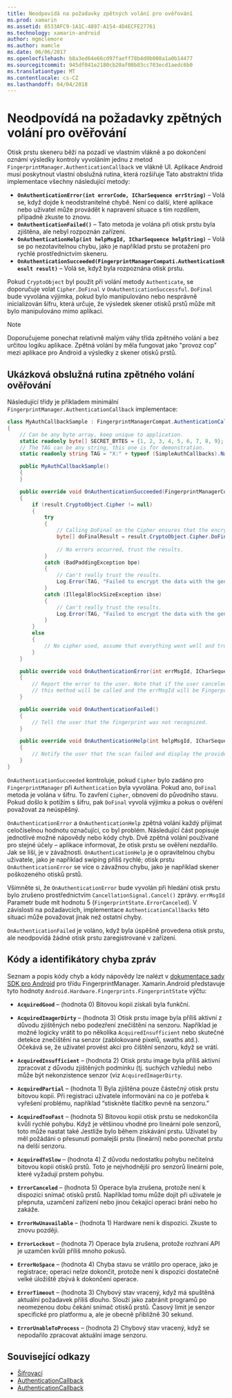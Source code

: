 ```yaml
---
title: Neodpovídá na požadavky zpětných volání pro ověřování
ms.prod: xamarin
ms.assetid: 6533AFC9-1A1C-4897-A154-4D4ECFE27761
ms.technology: xamarin-android
author: mgmclemore
ms.author: mamcle
ms.date: 06/06/2017
ms.openlocfilehash: b8a3ed64e66cd97faeff78b4d0b008a1a0b14477
ms.sourcegitcommit: 945df041e2180cb20af08b83cc703ecd1aedc6b0
ms.translationtype: MT
ms.contentlocale: cs-CZ
ms.lasthandoff: 04/04/2018
---
```

# <a name="responding-to-authentication-callbacks"></a>Neodpovídá na požadavky zpětných volání pro ověřování

Otisk prstu skeneru běží na pozadí ve vlastním vlákně a po dokončení oznámí výsledky kontroly vyvoláním jednu z metod `FingerprintManager.AuthenticationCallback` ve vlákně UI. Aplikace Android musí poskytnout vlastní obslužná rutina, která rozšiřuje Tato abstraktní třída implementace všechny následující metody:

* **`OnAuthenticationError(int errorCode, ICharSequence errString)`** &ndash; Volá se, když dojde k neodstranitelné chybě. Není co další, které aplikace nebo uživatel může provádět k napravení situace s tím rozdílem, případně zkuste to znovu.
* **`OnAuthenticationFailed()`** &ndash; Tato metoda je volána při otisk prstu byla zjištěna, ale nebyl rozpoznán zařízení.
* **`OnAuthenticationHelp(int helpMsgId, ICharSequence helpString)`** &ndash; Volá se po nezotavitelnou chybu, jako je například prstu se protažení pro rychlé prostřednictvím skeneru.
* **`OnAuthenticationSucceeded(FingerprintManagerCompati.AuthenticationResult result)`** &ndash; Volá se, když byla rozpoznána otisk prstu.

Pokud `CryptoObject` byl použit při volání metody `Authenticate`, se doporučuje volat `Cipher.DoFinal` v `OnAuthenticationSuccessful`.
`DoFinal` bude vyvolána výjimka, pokud bylo manipulováno nebo nesprávně inicializován šifru, která určuje, že výsledek skener otisků prstů může mít bylo manipulováno mimo aplikaci.


> [!NOTE]
> Doporučujeme ponechat relativně malým váhy třída zpětného volání a bez určitou logiku aplikace. Zpětná volání by měla fungovat jako "provoz cop" mezi aplikace pro Android a výsledky z skener otisků prstů.

## <a name="a-sample-authentication-callback-handler"></a>Ukázková obslužná rutina zpětného volání ověřování

Následující třídy je příkladem minimální `FingerprintManager.AuthenticationCallback` implementace: 

```csharp
class MyAuthCallbackSample : FingerprintManagerCompat.AuthenticationCallback
{
    // Can be any byte array, keep unique to application.
    static readonly byte[] SECRET_BYTES = {1, 2, 3, 4, 5, 6, 7, 8, 9};
    // The TAG can be any string, this one is for demonstration.
    static readonly string TAG = "X:" + typeof (SimpleAuthCallbacks).Name;

    public MyAuthCallbackSample()
    {
    }

    public override void OnAuthenticationSucceeded(FingerprintManagerCompat.AuthenticationResult result)
    {
        if (result.CryptoObject.Cipher != null) 
        {
            try
            {
                // Calling DoFinal on the Cipher ensures that the encryption worked.
                byte[] doFinalResult = result.CryptoObject.Cipher.DoFinal(SECRET_BYTES);
    
                // No errors occurred, trust the results.              
            }
            catch (BadPaddingException bpe)
            {
                // Can't really trust the results.
                Log.Error(TAG, "Failed to encrypt the data with the generated key." + bpe);
            }
            catch (IllegalBlockSizeException ibse)
            {
                // Can't really trust the results.
                Log.Error(TAG, "Failed to encrypt the data with the generated key." + ibse);
            }
        }
        else
        {
            // No cipher used, assume that everything went well and trust the results.
        }
    }

    public override void OnAuthenticationError(int errMsgId, ICharSequence errString)
    {
        // Report the error to the user. Note that if the user canceled the scan,
        // this method will be called and the errMsgId will be FingerprintState.ErrorCanceled.
    }

    public override void OnAuthenticationFailed()
    {
        // Tell the user that the fingerprint was not recognized.
    }

    public override void OnAuthenticationHelp(int helpMsgId, ICharSequence helpString)
    {
        // Notify the user that the scan failed and display the provided hint.
    }
}
```

`OnAuthenticationSucceeded` kontroluje, pokud `Cipher` bylo zadáno pro `FingerprintManager` při `Authentication` byla vyvolána. Pokud ano, `DoFinal` metoda je volána v šifru. To zavření `Cipher`, obnovení do původního stavu. Pokud došlo k potížím s šifru, pak `DoFinal` vyvolá výjimku a pokus o ověření považovat za neúspěšný.

`OnAuthenticationError` a `OnAuthenticationHelp` zpětná volání každý přijímat celočíselnou hodnotu označující, co byl problém. Následující část popisuje jednotlivé možné nápovědy nebo kódy chyb. Dvě zpětná volání používané pro stejné účely &ndash; aplikace informovat, že otisk prstu se ověření nezdařilo. Jak se liší, je v závažnosti. `OnAuthenticationHelp` je o opravitelnou chybu uživatele, jako je například swiping příliš rychlé; otisk prstu `OnAuthenticationError` se více o závažnou chybu, jako je například skener poškozeného otisků prstů.

Všimněte si, že `OnAuthenticationError` bude vyvolán při hledání otisk prstu bylo zrušeno prostřednictvím `CancellationSignal.Cancel()` zprávy. `errMsgId` Parametr bude mít hodnotu 5 (`FingerprintState.ErrorCanceled`). V závislosti na požadavcích, implementace `AuthenticationCallbacks` této situaci může považovat jinak než ostatní chyby. 

`OnAuthenticationFailed` je voláno, když byla úspěšně provedena otisk prstu, ale neodpovídá žádné otisk prstu zaregistrované v zařízení. 

## <a name="help-codes-and-error-message-ids"></a>Kódy a identifikátory chyba zpráv 

Seznam a popis kódy chyb a kódy nápovědy lze nalézt v [dokumentace sady SDK pro Android](http://developer.android.com/reference/android/hardware/fingerprint/FingerprintManager.html#FINGERPRINT_ACQUIRED_GOOD) pro třídu FingerprintManager. Xamarin.Android představuje tyto hodnoty `Android.Hardware.Fingerprints.FingerprintState` výčtu:


-   **`AcquiredGood`** &ndash; (hodnota 0) Bitovou kopii získali byla funkční.


-   **`AcquiredImagerDirty`** &ndash; (hodnota 3) Otisk prstu image byla příliš aktivní z důvodu zjištěných nebo podezření znečištění na senzoru. Například je možné logicky vrátit to po několika `AcquiredInsufficient` nebo skutečné detekce znečištění na senzor (zablokované pixelů, swaths atd.). Očekává se, že uživatel provést akci pro čištění senzoru, když se vrátí.


-   **`AcquiredInsufficient`** &ndash; (hodnota 2) Otisk prstu image byla příliš aktivní zpracovat z důvodu zjištěných podmínku (tj. suchých vzhledu) nebo může být nekonzistence senzor (viz `AcquiredImagerDirty`.



-   **`AcquiredPartial`** &ndash; (hodnota 1) Byla zjištěna pouze částečný otisk prstu bitovou kopii. Při registraci uživatele informováni na co je potřeba k vyřešení problému, například &ldquo;stiskněte tlačítko pevně na senzoru.&rdquo;



-   **`AcquiredTooFast`** &ndash; (hodnota 5) Bitovou kopii otisk prstu se nedokončila kvůli rychlé pohybu. Když je většinou vhodné pro lineární pole senzorů, toto může nastat také Jestliže bylo během získávání prstu. Uživatel by měl požádáni o přesunutí pomalejší prstu (lineární) nebo ponechat prstu na delší senzoru.




-   **`AcquiredToSlow`** &ndash; (hodnota 4) Z důvodu nedostatku pohybu nečitelná bitovou kopii otisků prstů. Toto je nejvhodnější pro senzorů lineární pole, které vyžadují prstem pohybu.



-   **`ErrorCanceled`** &ndash; (hodnota 5) Operace byla zrušena, protože není k dispozici snímač otisků prstů. Například tomu může dojít při uživatele je přepnuta, uzamčení zařízení nebo jinou čekající operaci brání nebo ho zakáže.



-   **`ErrorHwUnavailable`** &ndash; (hodnota 1) Hardware není k dispozici. Zkuste to znovu později.




-   **`ErrorLockout`** &ndash; (hodnota 7) Operace byla zrušena, protože rozhraní API je uzamčen kvůli příliš mnoho pokusů.




-   **`ErrorNoSpace`** &ndash; (hodnota 4) Chyba stavu se vrátilo pro operace, jako je registrace; operaci nelze dokončit, protože není k dispozici dostatečně velké úložiště zbývá k dokončení operace.



-   **`ErrorTimeout`** &ndash; (hodnota 3) Chybový stav vracený, když má spuštěná aktuální požadavek příliš dlouho. Slouží jako zabránit programů po neomezenou dobu čekání snímač otisků prstů. Časový limit je senzor specifické pro platformu a, ale je obecně přibližně 30 sekund.



-   **`ErrorUnableToProcess`** &ndash; (hodnota 2) Chybový stav vracený, když se nepodařilo zpracovat aktuální image senzoru.



## <a name="related-links"></a>Související odkazy

- [Šifrovací](https://docs.oracle.com/javase/7/docs/api/javax/crypto/Cipher.html)
- [AuthenticationCallback](http://developer.android.com/reference/android/hardware/fingerprint/FingerprintManager.AuthenticationCallback.html)
- [AuthenticationCallback](http://developer.android.com/reference/android/support/v4/hardware/fingerprint/FingerprintManagerCompat.AuthenticationCallback.html)
